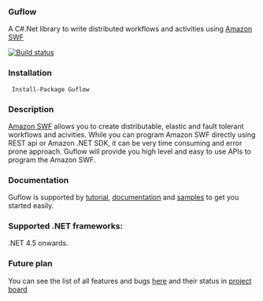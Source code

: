 ### Guflow
A C#.Net library to write distributed workflows and activities using [Amazon SWF](https://aws.amazon.com/swf/)

[![Build status](https://ci.appveyor.com/api/projects/status/github/gurmitteotia/guflow?svg=true)](https://ci.appveyor.com/project/gurmitteotia/guflow/branch/master)

### Installation
```
 Install-Package Guflow
 ```
### Description
[Amazon SWF](https://aws.amazon.com/swf/) allows you to create distributable, elastic and fault tolerant workflows and acivities. While you can program Amazon SWF directly using REST api or Amazon .NET SDK, it can be very time consuming and error prone approach. Guflow will provide you high level and easy to use APIs to program the Amazon SWF.

### Documentation
Guflow is supported by [tutorial](https://github.com/gurmitteotia/guflow/wiki/Tutorial), [documentation](https://github.com/gurmitteotia/guflow/wiki) and [samples](https://github.com/gurmitteotia/guflow-samples) to get you started easily.

### Supported .NET frameworks:
.NET 4.5 onwards.

### Future plan
You can see the list of all features and bugs [here](https://github.com/gurmitteotia/guflow/issues) and their status in [project board](https://github.com/gurmitteotia/guflow/projects/1?)
